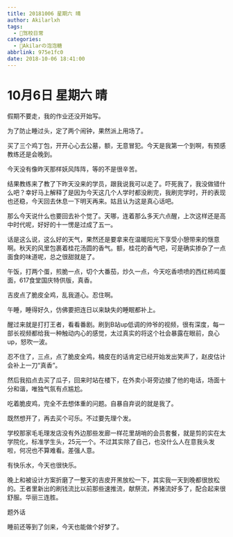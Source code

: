 ```yaml
---
title: 20181006 星期六 晴
author: Akilarlxh
tags:
  - 🚗驾校日常
categories:
  - 🍬Akilarの泡泡糖
abbrlink: 975e1fc0
date: 2018-10-06 18:41:00
---
```

# 10月6日 星期六 晴

假期不要走，我的作业还没开始写。

为了防止睡过头，定了两个闹钟，果然派上用场了。

买了三个鸡丁包，开开心心去公墓，额，无意冒犯。今天是我第一个到啊，有预感教练还是会晚到。

今天没有像昨天那样妖风阵阵，等的不是很辛苦。

结果教练来了教了下昨天没来的学员，跟我说我可以走了。吓死我了，我没做错什么吧？幸好马上解释了是因为今天这几个人学时都没刷完，我刷完学时，开的表现也还稳，今天回去休息一下明天再来。姑且认为这是真心话吧。

那么今天说什么也要回去补个觉了。天哪，连着那么多天六点醒，上次这样还是高中时代呢，好好的十一愣是过成了五一。

话是这么说，这么好的天气，果然还是要拿来在温暖阳光下享受小憩带来的惬意啊。秋天的风里包裹着桂花汤圆的香气。额，桂花的香气吧，可是确实掺杂了一点面食的味道呢，总之很甜就是了。

午饭，打两个蛋，煎脆一点，切个大番茄，炒久一点，今天吃香喷喷的西红柿鸡蛋面，617食堂国庆特供版，真香。

吉皮点了脆皮全鸡，乱我道心。忍住啊。

午睡，睡得好久，仿佛要把连日以来缺失的睡眠都补上。

醒过来就是打打王者，看看番剧。刷到B站up低调的帅爷的视频，很有深度，每一部长视频都给我一种触动内心的感觉，太过真实的将这个社会暴露在眼前，良心up，怒吹一波。

忍不住了，三点，点了脆皮全鸡，楠皮在的话肯定已经开始发出笑声了，赵皮估计会补上一刀“真香”。

然后我掐点去买了瓜子，回来时站在楼下，在外卖小哥旁边接了他的电话，场面十分和谐，唯独气氛有点尴尬。

吃着脆皮鸡，完全不去想体重的问题。自暴自弃说的就是我了。

既然想开了，再去买个可乐。不过要先理个发。

学校那家毛毛理发店没有外边那些发廊一样花里胡哨的会员套餐，就是剪的实在太学院化，标准学生头，25元一个。不过其实除了自己，也没什么人在意我头发啦，何况也不算难看。差强人意。

有快乐水，今天也很快乐。

晚上和被设计方案折磨了一整天的吉皮开黑放松一下，其实我一天到晚都很放松的。王者里新出的刷钱流比以前那些速推流，献祭流，养猪流好多了，配合起来很舒服。华丽三连胜。

题外话

睡前还等到了剑来，今天也能做个好梦了。